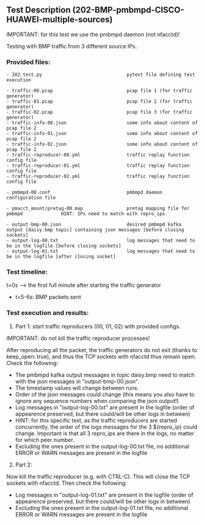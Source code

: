 ## Test Description (202-BMP-pmbmpd-CISCO-HUAWEI-multiple-sources)

IMPORTANT: for this test we use the pmbmpd daemon (not nfacctd)!

Testing with BMP traffic from 3 different source IPs.

### Provided files:
```
- 202_test.py                               pytest file defining test execution

- traffic-00.pcap                           pcap file 1 (for traffic generator)
- traffic-01.pcap                           pcap file 2 (for traffic generator)
- traffic-02.pcap                           pcap file 3 (for traffic generator)
- traffic-info-00.json                      some info about content of pcap file 2
- traffic-info-01.json                      some info about content of pcap file 2
- traffic-info-02.json                      some info about content of pcap file 2
- traffic-reproducer-00.yml                 traffic replay function config file
- traffic-reproducer-01.yml                 traffic replay function config file
- traffic-reproducer-02.yml                 traffic replay function config file

- pmbmpd-00.conf                            pmbmpd daemon configuration file

- pmacct_mount/pretag-00.map                pretag mapping file for pmbmpd              HINT: IPs need to match with repro_ips

- output-bmp-00.json                        desired pmbmpd kafka output [daisy.bmp topic] containing json messages [before closing sockets]
- output-log-00.txt                         log messages that need to be in the logfile [before closing sockets]
- output-log-01.txt                         log messages that need to be in the logfile [after closing socket] 
```

### Test timeline:

t=0s --> the first full minute after starting the traffic generator

- t=5-6s: BMP packets sent 

### Test execution and results:

1. Part 1: start traffic reproducers (00, 01, 02) with provided configs. 

IMPORTANT: do not kill the traffic reproducer processes!

After reproducing all the packet, the traffic generators do not exit (thanks to keep_open: true), and thus the TCP sockets with nfacctd thus remain open. Check the following:

- The pmbmpd kafka output messages in topic daisy.bmp need to match with the json messages in "output-bmp-00.json".
- The timestamp values will change between runs.
- Order of the json messages could change (this means you also have to ignore any sequence numbers when comparing the json output!)
- Log messages in "output-log-00.txt" are present in the logfile (order of appearence preserved, but there could/will be other logs in between)
- HINT: for this specific test, as the traffic reproducers are started concurrently, the order of the logs messages for the 3 ${repro_ip} could change. Important is that all 3 repro_ips are there in the logs, no matter for which peer number.
- Excluding the ones present in the output-log-00.txt file, no additional ERROR or WARN messages are present in the logfile

2. Part 2: 

Now kill the traffic reproducer (e.g. with CTRL-C). This will close the TCP sockets with nfacctd. 
Then check the following:

- Log messages in "output-log-01.txt" are present in the logfile (order of appearence preserved, but there could/will be other logs in between)
- Excluding the ones present in the output-log-01.txt file, no additional ERROR or WARN messages are present in the logfile
